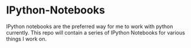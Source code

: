 # IPython-Notebooks

IPython notebooks are the preferred way for me to work with python currently. This repo will contain a series of IPython Notebooks for various things I work on. 
